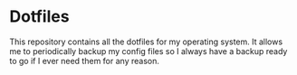 # Dotfiles
This repository contains all the dotfiles for my operating system.
It allows me to periodically backup my config files so I always have a backup ready to go if I ever need them for any reason.
